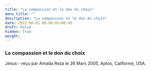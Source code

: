 ```yaml
---
title: "La compassion et le don du choix"
menu_title: ""
description: "La compassion et le don du choix"
date: 2022-06-01 06:00:01+00:45
draft: False
hidden: True
weight:
---
```

### La compassion et le don du choix

Jésus - reçu par Amada Reza le 26 Mars 2005, Aptos, Californie, USA.



